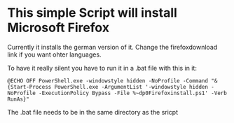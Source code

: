 # This simple Script will install Microsoft Firefox

Currently it installs the german version of it. Change the firefoxdownload link if you want ohter languages.

To have it really silent you have to run it in a .bat file with this in it:

`@ECHO OFF
PowerShell.exe -windowstyle hidden -NoProfile -Command "& {Start-Process PowerShell.exe -ArgumentList '-windowstyle hidden -NoProfile -ExecutionPolicy Bypass -File %~dp0Firefoxinstall.ps1' -Verb RunAs}"`

The .bat file needs to be in the same directory as the sricpt
